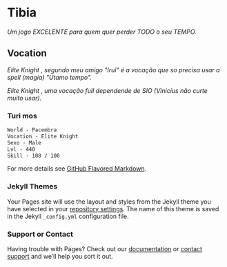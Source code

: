 # Tibia

_Um jogo EXCELENTE para quem quer perder TODO o seu TEMPO._

## Vocation

_Elite Knight , segundo meu amigo "Irui" é a vocação que so precisa usar a spell (magia) "Utamo tempo"._

_Elite Knight , uma vocação full dependende de SIO (Vinicius não curte muito usar)._

### Turi mos
```markdown
World - Pacembra
Vocation - Elite Knight
Sexo - Male
Lvl - 440
Skill - 108 / 100

```

For more details see [GitHub Flavored Markdown](https://guides.github.com/features/mastering-markdown/).

### Jekyll Themes

Your Pages site will use the layout and styles from the Jekyll theme you have selected in your [repository settings](https://github.com/Futikitus/Turi-mos-/settings). The name of this theme is saved in the Jekyll `_config.yml` configuration file.

### Support or Contact

Having trouble with Pages? Check out our [documentation](https://docs.github.com/categories/github-pages-basics/) or [contact support](https://support.github.com/contact) and we’ll help you sort it out.
